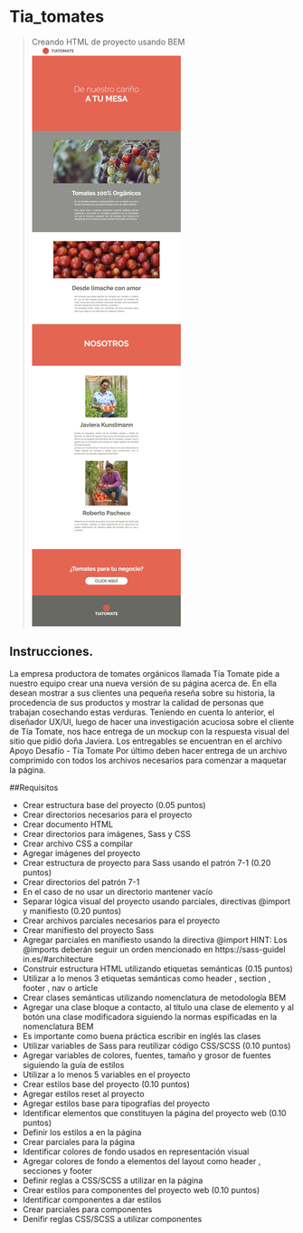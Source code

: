 # Tia_tomates
> Creando HTML de proyecto usando BEM
![](header.jpg)

## Instrucciones.

La empresa productora de tomates orgánicos llamada Tía Tomate pide a nuestro equipo crear una
nueva versión de su página acerca de.
En ella desean mostrar a sus clientes una pequeña reseña sobre su historia, la procedencia de sus
productos y mostrar la calidad de personas que trabajan cosechando estas verduras.
Teniendo en cuenta lo anterior, el diseñador UX/UI, luego de hacer una investigación acuciosa sobre
el cliente de Tía Tomate, nos hace entrega de un mockup con la respuesta visual del sitio que pidió
doña Javiera.
Los entregables se encuentran en el archivo Apoyo Desafío - Tía Tomate
Por último deben hacer entrega de un archivo comprimido con todos los archivos necesarios para
comenzar a maquetar la página.

##Requisitos

- Crear estructura base del proyecto (0.05 puntos)
- Crear directorios necesarios para el proyecto
- Crear documento HTML
- Crear directorios para imágenes, Sass y CSS
- Crear archivo CSS a compilar
- Agregar imágenes del proyecto
- Crear estructura de proyecto para Sass usando el patrón 7-1 (0.20 puntos)
- Crear directorios del patrón 7-1
- En el caso de no usar un directorio mantener vacío
- Separar lógica visual del proyecto usando parciales, directivas @import y manifiesto (0.20
puntos)
- Crear archivos parciales necesarios para el proyecto
- Crear manifiesto del proyecto Sass
- Agregar parciales en manifiesto usando la directiva @import
HINT: Los @imports deberán seguir un orden mencionado en https://sass-guidel
in.es/#architecture
- Construir estructura HTML utilizando etiquetas semánticas (0.15 puntos)
- Utilizar a lo menos 3 etiquetas semánticas como header , section , footer , nav o
article
- Crear clases semánticas utilizando nomenclatura de metodología BEM
- Agregar una clase bloque a contacto, al título una clase de elemento y al botón una clase
modificadora siguiendo la normas espificadas en la nomenclatura BEM
- Es importante como buena práctica escribir en inglés las clases
- Utilizar variables de Sass para reutilizar código CSS/SCSS (0.10 puntos)
- Agregar variables de colores, fuentes, tamaño y grosor de fuentes siguiendo la guía de
estilos
- Utilizar a lo menos 5 variables en el proyecto
- Crear estilos base del proyecto (0.10 puntos)
- Agregar estilos reset al proyecto
- Agregar estilos base para tipografías del proyecto
- Identificar elementos que constituyen la página del proyecto web (0.10 puntos)
- Definir los estilos a en la página
- Crear parciales para la página
- Identificar colores de fondo usados en representación visual
- Agregar colores de fondo a elementos del layout como header , secciones y footer
- Definir reglas a CSS/SCSS a utilizar en la página
- Crear estilos para componentes del proyecto web (0.10 puntos)
- Identificar componentes a dar estilos
- Crear parciales para componentes
- Denifir reglas CSS/SCSS a utilizar componentes
